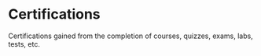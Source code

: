 # Certifications
Certifications gained from the completion of courses, quizzes, exams, labs, tests, etc.


